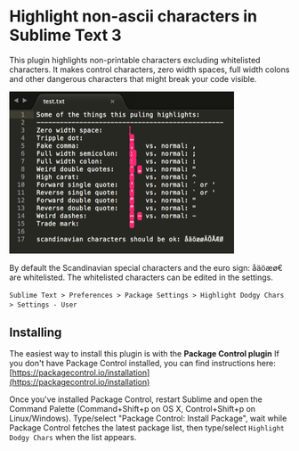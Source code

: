 # Highlight non-ascii characters in Sublime Text 3

This plugin highlights non-printable characters excluding whitelisted characters. It makes control characters, zero width spaces, full width colons and other dangerous characters that might break your code visible.

<img src="screen-shot.png" alt="The plugin highlights bad characters in the editor" title="The plugin highlights dodgy characters" width="404">

By default the Scandinavian special characters and the euro sign: åäöæø€ are whitelisted. The whitelisted characters can be edited in the settings.

`Sublime Text > Preferences > Package Settings > Highlight Dodgy Chars > Settings - User`

## Installing

The easiest way to install this plugin is with the **Package Control plugin** If you don't have Package Control installed, you can find instructions here: [https://packagecontrol.io/installation](https://packagecontrol.io/installation)

Once you've installed Package Control, restart Sublime and open the Command Palette (Command+Shift+p on OS X, Control+Shift+p on Linux/Windows). Type/select "Package Control: Install Package", wait while Package Control fetches the latest package list, then type/select `Highlight Dodgy Chars` when the list appears.